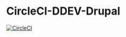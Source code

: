 # CircleCI-DDEV-Drupal

[![CircleCI](https://dl.circleci.com/status-badge/img/gh/kecsot/CircleCI-DDEV-Drupal/tree/main.svg?style=svg)](https://dl.circleci.com/status-badge/redirect/gh/kecsot/CircleCI-DDEV-Drupal/tree/main)
